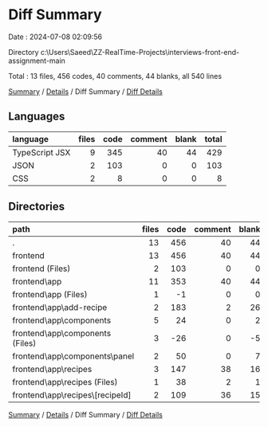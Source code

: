 # Diff Summary

Date : 2024-07-08 02:09:56

Directory c:\\Users\\Saeed\\ZZ-RealTime-Projects\\interviews-front-end-assignment-main

Total : 13 files,  456 codes, 40 comments, 44 blanks, all 540 lines

[Summary](results.md) / [Details](details.md) / Diff Summary / [Diff Details](diff-details.md)

## Languages
| language | files | code | comment | blank | total |
| :--- | ---: | ---: | ---: | ---: | ---: |
| TypeScript JSX | 9 | 345 | 40 | 44 | 429 |
| JSON | 2 | 103 | 0 | 0 | 103 |
| CSS | 2 | 8 | 0 | 0 | 8 |

## Directories
| path | files | code | comment | blank | total |
| :--- | ---: | ---: | ---: | ---: | ---: |
| . | 13 | 456 | 40 | 44 | 540 |
| frontend | 13 | 456 | 40 | 44 | 540 |
| frontend (Files) | 2 | 103 | 0 | 0 | 103 |
| frontend\\app | 11 | 353 | 40 | 44 | 437 |
| frontend\\app (Files) | 1 | -1 | 0 | 0 | -1 |
| frontend\\app\\add-recipe | 2 | 183 | 2 | 26 | 211 |
| frontend\\app\\components | 5 | 24 | 0 | 2 | 26 |
| frontend\\app\\components (Files) | 3 | -26 | 0 | -5 | -31 |
| frontend\\app\\components\\panel | 2 | 50 | 0 | 7 | 57 |
| frontend\\app\\recipes | 3 | 147 | 38 | 16 | 201 |
| frontend\\app\\recipes (Files) | 1 | 38 | 2 | 1 | 41 |
| frontend\\app\\recipes\\[recipeId] | 2 | 109 | 36 | 15 | 160 |

[Summary](results.md) / [Details](details.md) / Diff Summary / [Diff Details](diff-details.md)